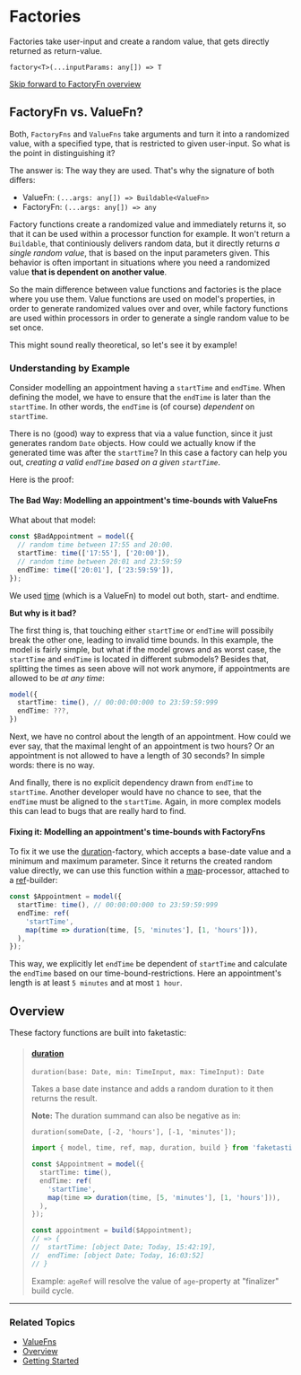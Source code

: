 # Factories

Factories take user-input and create a random value, that gets directly returned as return-value.

`factory<T>(...inputParams: any[]) => T`

[Skip forward to FactoryFn overview](#overview)

## FactoryFn vs. ValueFn?

Both, `FactoryFns` and `ValueFns` take arguments and turn it into a randomized value, with a specified type, that is restricted to given user-input. So what is the point in distinguishing it?

The answer is: The way they are used. That's why the signature of both differs:

- ValueFn: `(...args: any[]) => Buildable<ValueFn>`
- FactoryFn: `(...args: any[]) => any`

Factory functions create a randomized value and immediately returns it, so that it can be used within a processor function for example. It won't return a `Buildable`, that continiously delivers random data, but it directly returns _a single random value_, that is based on the input parameters given. This behavior is often important in situations where you need a randomized value **that is dependent on another value**.

So the main difference between value functions and factories is the place where you use them. Value functions are used on model's properties, in order to generate randomized values over and over, while factory functions are used within processors in order to generate a single random value to be set once.

This might sound really theoretical, so let's see it by example!

### Understanding by Example

Consider modelling an appointment having a `startTime` and `endTime`. When defining the model, we have to ensure that the `endTime` is later than the `startTime`. In other words, the `endTime` is (of course) _dependent_ on `startTime`.

There is no (good) way to express that via a value function, since it just generates random `Date` objects. How could we actually know if the generated time was after the `startTime`? In this case a factory can help you out, _creating a valid `endTime` based on a given `startTime`_.

Here is the proof:

#### The Bad Way: Modelling an appointment's time-bounds with ValueFns

What about that model:

```ts
const $BadAppointment = model({
  // random time between 17:55 and 20:00.
  startTime: time(['17:55'], ['20:00']),
  // random time between 20:01 and 23:59:59
  endTime: time(['20:01'], ['23:59:59']),
});
```

We used [time](../value-fns/value-fns.md#time) (which is a ValueFn) to model out both, start- and endtime.

**But why is it bad?**

The first thing is, that touching either `startTime` or `endTime` will possibily break the other one, leading to invalid time bounds. In this example, the model is fairly simple, but what if the model grows and as worst case, the `startTime` and `endTime` is located in different submodels? Besides that, splitting the times as seen above will not work anymore, if appointments are allowed to be _at any time_:

```ts
model({
  startTime: time(), // 00:00:00:000 to 23:59:59:999
  endTime: ???,
})
```

Next, we have no control about the length of an appointment. How could we ever say, that the maximal lenght of an appointment is two hours? Or an appointment is not allowed to have a length of 30 seconds? In simple words: there is no way.

And finally, there is no explicit dependency drawn from `endTime` to `startTime`. Another developer would have no chance to see, that the `endTime` must be aligned to the `startTime`. Again, in more complex models this can lead to bugs that are really hard to find.

#### Fixing it: Modelling an appointment's time-bounds with FactoryFns

To fix it we use the [duration](./duration.md)-factory, which accepts a base-date value and a minimum and maximum parameter. Since it returns the created random value directly, we can use this function within a [map](../attached-fns/processor-fns.md#map)-processor, attached to a [ref](../builder-fns/builder-fns.md#ref)-builder:

```ts
const $Appointment = model({
  startTime: time(), // 00:00:00:000 to 23:59:59:999
  endTime: ref(
    'startTime',
    map(time => duration(time, [5, 'minutes'], [1, 'hours'])),
  ),
});
```

This way, we explicitly let `endTime` be dependent of `startTime` and calculate the `endTime` based on our time-bound-restrictions. Here an appointment's length is at least `5 minutes` and at most `1 hour`.

## Overview

These factory functions are built into faketastic:

> #### **[duration](./duration.md)**
>
> `duration(base: Date, min: TimeInput, max: TimeInput): Date`
>
> Takes a base date instance and adds a random duration to it then returns the result.
>
> **Note:** The duration summand can also be negative as in:
>
> `duration(someDate, [-2, 'hours'], [-1, 'minutes']);`
>
> ```ts
> import { model, time, ref, map, duration, build } from 'faketastic';
>
> const $Appointment = model({
>   startTime: time(),
>   endTime: ref(
>     'startTime',
>     map(time => duration(time, [5, 'minutes'], [1, 'hours'])),
>   ),
> });
>
> const appointment = build($Appointment);
> // => {
> //  startTime: [object Date; Today, 15:42:19],
> //  endTime: [object Date; Today, 16:03:52]
> // }
> ```
>
> Example: `ageRef` will resolve the value of `age`-property at "finalizer" build cycle.

---

### Related Topics

- [ValueFns](../value-fns/value-fns.md)
- [Overview](../overview.md)
- [Getting Started](../getting-started.md)
